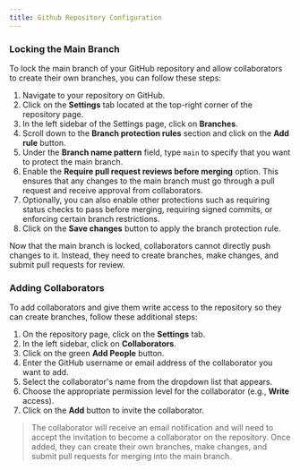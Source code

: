 ```yaml
---
title: Github Repository Configuration 
---
```


### Locking the Main Branch 

To lock the main branch of your GitHub repository and allow collaborators to create their own branches, you can follow these steps:

1. Navigate to your repository on GitHub.
2. Click on the **Settings** tab located at the top-right corner of the repository page.
3. In the left sidebar of the Settings page, click on **Branches**.
4. Scroll down to the **Branch protection rules** section and click on the **Add rule** button.
5. Under the **Branch name pattern** field, type `main` to specify that you want to protect the main branch.
6. Enable the **Require pull request reviews before merging** option. This ensures that any changes to the main branch must go through a pull request and receive approval from collaborators.
7. Optionally, you can also enable other protections such as requiring status checks to pass before merging, requiring signed commits, or enforcing certain branch restrictions.
8. Click on the **Save changes** button to apply the branch protection rule.

Now that the main branch is locked, collaborators cannot directly push changes to it. Instead, they need to create branches, make changes, and submit pull requests for review. 

### Adding Collaborators
To add collaborators and give them write access to the repository so they can create branches, follow these additional steps:

1. On the repository page, click on the **Settings** tab.
2. In the left sidebar, click on **Collaborators**.
3. Click on the green **Add People** button.
4. Enter the GitHub username or email address of the collaborator you want to add.
5. Select the collaborator's name from the dropdown list that appears.
6. Choose the appropriate permission level for the collaborator (e.g., **Write** access).
7. Click on the **Add** button to invite the collaborator.

> The collaborator will receive an email notification and will need to accept the invitation to become a collaborator on the repository. Once added, they can create their own branches, make changes, and submit pull requests for merging into the main branch.
